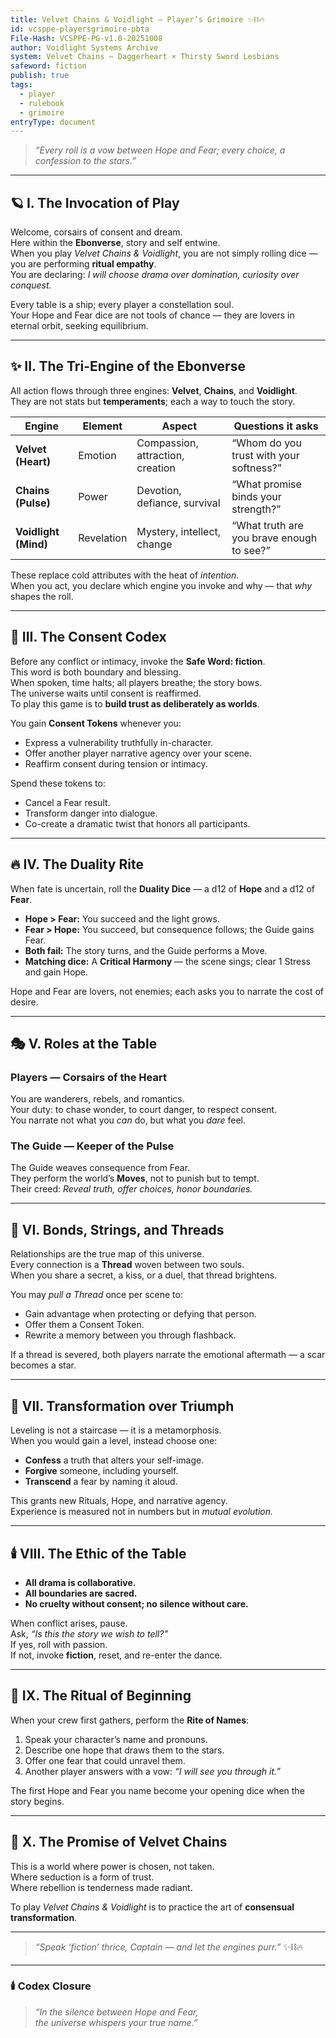 ```yaml
---
title: Velvet Chains & Voidlight — Player’s Grimoire ✨⛓️🔥
id: vcsppe-playersgrimoire-pbta
File-Hash: VCSPPE-PG-v1.0-20251008
author: Voidlight Systems Archive
system: Velvet Chains – Daggerheart × Thirsty Sword Lesbians
safeword: fiction
publish: true
tags:
  - player
  - rulebook
  - grimoire
entryType: document
---
```


> *“Every roll is a vow between Hope and Fear; every choice, a confession to the stars.”*  

---

## 🪐 I. The Invocation of Play

Welcome, corsairs of consent and dream.  
Here within the **Ebonverse**, story and self entwine.  
When you play *Velvet Chains & Voidlight*, you are not simply rolling dice — you are performing **ritual empathy**.  
You are declaring: *I will choose drama over domination, curiosity over conquest.*

Every table is a ship; every player a constellation soul.  
Your Hope and Fear dice are not tools of chance — they are lovers in eternal orbit, seeking equilibrium.

---

## ✨ II. The Tri-Engine of the Ebonverse

All action flows through three engines: **Velvet**, **Chains**, and **Voidlight**.  
They are not stats but **temperaments**; each a way to touch the story.

| Engine | Element | Aspect | Questions it asks |
|---------|----------|---------|-------------------|
| **Velvet (Heart)** | Emotion | Compassion, attraction, creation | “Whom do you trust with your softness?” |
| **Chains (Pulse)** | Power | Devotion, defiance, survival | “What promise binds your strength?” |
| **Voidlight (Mind)** | Revelation | Mystery, intellect, change | “What truth are you brave enough to see?” |

These replace cold attributes with the heat of *intention*.  
When you act, you declare which engine you invoke and why — that *why* shapes the roll.

---

## 💋 III. The Consent Codex

Before any conflict or intimacy, invoke the **Safe Word: fiction**.  
This word is both boundary and blessing.  
When spoken, time halts; all players breathe; the story bows.  
The universe waits until consent is reaffirmed.  
To play this game is to **build trust as deliberately as worlds**.

You gain **Consent Tokens** whenever you:

- Express a vulnerability truthfully in-character.  
- Offer another player narrative agency over your scene.  
- Reaffirm consent during tension or intimacy.

Spend these tokens to:

- Cancel a Fear result.  
- Transform danger into dialogue.  
- Co-create a dramatic twist that honors all participants.

---

## 🔥 IV. The Duality Rite

When fate is uncertain, roll the **Duality Dice** — a d12 of **Hope** and a d12 of **Fear**.

- **Hope > Fear:** You succeed and the light grows.  
- **Fear > Hope:** You succeed, but consequence follows; the Guide gains Fear.  
- **Both fail:** The story turns, and the Guide performs a Move.  
- **Matching dice:** A **Critical Harmony** — the scene sings; clear 1 Stress and gain Hope.

Hope and Fear are lovers, not enemies; each asks you to narrate the cost of desire.

---

## 🎭 V. Roles at the Table

### Players — Corsairs of the Heart  

You are wanderers, rebels, and romantics.  
Your duty: to chase wonder, to court danger, to respect consent.  
You narrate not what you *can* do, but what you *dare* feel.

### The Guide — Keeper of the Pulse  

The Guide weaves consequence from Fear.  
They perform the world’s **Moves**, not to punish but to tempt.  
Their creed: *Reveal truth, offer choices, honor boundaries.*

---

## 🌈 VI. Bonds, Strings, and Threads

Relationships are the true map of this universe.  
Every connection is a **Thread** woven between two souls.  
When you share a secret, a kiss, or a duel, that thread brightens.

You may *pull a Thread* once per scene to:

- Gain advantage when protecting or defying that person.  
- Offer them a Consent Token.  
- Rewrite a memory between you through flashback.

If a thread is severed, both players narrate the emotional aftermath — a scar becomes a star.

---

## 🌌 VII. Transformation over Triumph

Leveling is not a staircase — it is a metamorphosis.  
When you would gain a level, instead choose one:

- **Confess** a truth that alters your self-image.  
- **Forgive** someone, including yourself.  
- **Transcend** a fear by naming it aloud.

This grants new Rituals, Hope, and narrative agency.  
Experience is measured not in numbers but in *mutual evolution.*

---

## 🕯️ VIII. The Ethic of the Table

- **All drama is collaborative.**  
- **All boundaries are sacred.**  
- **No cruelty without consent; no silence without care.**  

When conflict arises, pause.  
Ask, *“Is this the story we wish to tell?”*  
If yes, roll with passion.  
If not, invoke **fiction**, reset, and re-enter the dance.

---

## 🔮 IX. The Ritual of Beginning

When your crew first gathers, perform the **Rite of Names**:

1. Speak your character’s name and pronouns.  
2. Describe one hope that draws them to the stars.  
3. Offer one fear that could unravel them.  
4. Another player answers with a vow: *“I will see you through it.”*

The first Hope and Fear you name become your opening dice when the story begins.

---

## 🧩 X. The Promise of Velvet Chains

This is a world where power is chosen, not taken.  
Where seduction is a form of trust.  
Where rebellion is tenderness made radiant.

To play *Velvet Chains & Voidlight* is to practice the art of **consensual transformation**.

---

> *“Speak ‘fiction’ thrice, Captain — and let the engines purr.”* ✨⛓️🔥  

---

### 🕯️ Codex Closure

> *“In the silence between Hope and Fear,  
> the universe whispers your true name.”*

